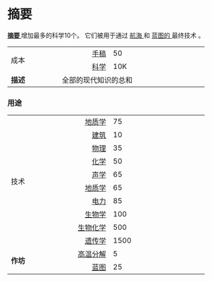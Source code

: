 # 摘要
<p>
  <strong>
    <a href="#workshop#Compendium">
        摘要
    </a>
  </strong>
    增加最多的科学10个。
    它们被用于通过
  <a href="#Technologies#Navigation">
      航海
  </a>
    和
  <a href="#blueprint">
      蓝图的
  </a>
    最终技术
    。
</p>
<p>
</p>
<table class="wikitable">
  <tbody>
    <tr>
      <td rowspan="2" class="em">
        <span style="display: block; width: 100px">
            成本
        </span>
      </td>
      <td style="text-align: right; ">
        <span style="display: block; width: 100px">
          <a href="#manuscript">
              手稿
          </a>
        </span>
      </td>
      <td style="text-align: left; ">
        <span style="display: block; width: 200px">
            50
        </span>
      </td>
    </tr>
    <tr>
      <td style="text-align: right; ">
        <a href="#science">
            科学
        </a>
      </td>
      <td style="text-align: left; ">
          10K
      </td>
    </tr>
    <tr>
      <td rowspan="1">
        <strong>
            描述
        </strong>
      </td>
      <td colspan="2" style="text-align: left; ">
          全部的现代知识的总和
      </td>
    </tr>
  </tbody>
</table>

### 用途
<table class="wikitable">
    <tbody>
      <tr>
        <td rowspan="10" class="em">
          <span style="display: block; width: 100px">
              技术
          </span>
        </td>
        <td style="text-align: right; ">
          <span style="display: block; width: 100px">
            <a href="#Technologies#Geology">
                地质学
            </a>
          </span>
        </td>
        <td style="text-align: left; ">
          <span style="display: block; width: 200px">
              75
          </span>
        </td>
      </tr>
      <tr>
        <td style="text-align: right; ">
          <a href="#Technologies#Architecture">
              建筑
          </a>
        </td>
        <td style="text-align: left; ">
            10
        </td>
      </tr>
      <tr>
        <td style="text-align: right; ">
          <a href="#Technologies#Physics">
              物理
          </a>
        </td>
        <td style="text-align: left; ">
            35
        </td>
      </tr>
      <tr>
        <td style="text-align: right; ">
          <a href="#Technologies#Chemistry">
              化学
          </a>
        </td>
        <td style="text-align: left; ">
            50
        </td>
      </tr>
      <tr>
        <td style="text-align: right; ">
          <a href="#Technologies#Acoustics">
              声学
          </a>
        </td>
        <td style="text-align: left; ">
            65
        </td>
      </tr>
      <tr>
        <td style="text-align: right; ">
          <a href="#Technologies#Geology">
              地质学
          </a>
        </td>
        <td style="text-align: left; ">
            65
        </td>
      </tr>
      <tr>
        <td style="text-align: right; ">
          <a href="#Technologies#Electricity">
              电力
          </a>
        </td>
        <td style="text-align: left; ">
            85
        </td>
      </tr>
      <tr>
        <td style="text-align: right; ">
          <a href="#Technologies#Biology">
              生物学
          </a>
        </td>
        <td style="text-align: left; ">
            100
        </td>
      </tr>
      <tr>
        <td style="text-align: right; ">
          <a href="#Technologies#Biochemistry">
              生物化学
          </a>
        </td>
        <td style="text-align: left; ">
            500
        </td>
      </tr>
      <tr>
        <td style="text-align: right; ">
          <a href="#Technologies#Geology">
              遗传学
          </a>
        </td>
        <td style="text-align: left; ">
            1500
        </td>
      </tr>
      <tr>
        <td rowspan="2">
          <strong>
              作坊
          </strong>
        </td>
        <td style="text-align: right; ">
          <a href="#workshop#Pyrolysis">
              高温分解
          </a>
        </td>
        <td style="text-align: left; ">
            5
        </td>
      </tr>
      <tr>
        <td style="text-align: right; ">
          <a href="#workshop#Blueprint">
              蓝图
          </a>
        </td>
        <td style="text-align: left; ">
            25
        </td>
      </tr>
    </tbody>
  </table>
  <p>
  </p>